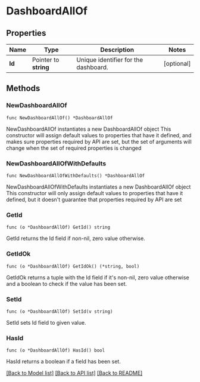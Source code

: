 # DashboardAllOf

## Properties

Name | Type | Description | Notes
------------ | ------------- | ------------- | -------------
**Id** | Pointer to **string** | Unique identifier for the dashboard. | [optional] 

## Methods

### NewDashboardAllOf

`func NewDashboardAllOf() *DashboardAllOf`

NewDashboardAllOf instantiates a new DashboardAllOf object
This constructor will assign default values to properties that have it defined,
and makes sure properties required by API are set, but the set of arguments
will change when the set of required properties is changed

### NewDashboardAllOfWithDefaults

`func NewDashboardAllOfWithDefaults() *DashboardAllOf`

NewDashboardAllOfWithDefaults instantiates a new DashboardAllOf object
This constructor will only assign default values to properties that have it defined,
but it doesn't guarantee that properties required by API are set

### GetId

`func (o *DashboardAllOf) GetId() string`

GetId returns the Id field if non-nil, zero value otherwise.

### GetIdOk

`func (o *DashboardAllOf) GetIdOk() (*string, bool)`

GetIdOk returns a tuple with the Id field if it's non-nil, zero value otherwise
and a boolean to check if the value has been set.

### SetId

`func (o *DashboardAllOf) SetId(v string)`

SetId sets Id field to given value.

### HasId

`func (o *DashboardAllOf) HasId() bool`

HasId returns a boolean if a field has been set.


[[Back to Model list]](../README.md#documentation-for-models) [[Back to API list]](../README.md#documentation-for-api-endpoints) [[Back to README]](../README.md)


